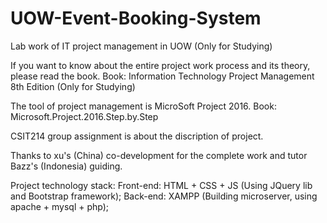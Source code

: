 # UOW-Event-Booking-System

Lab work of IT project management in UOW (Only for Studying)

If you want to know about the entire project work process and its theory, please read the book.
Book: Information Technology Project Management 8th Edition (Only for Studying)

The tool of project management is MicroSoft Project 2016.
Book: Microsoft.Project.2016.Step.by.Step

CSIT214 group assignment is about the discription of project.

Thanks to xu's (China) co-development for the complete work and tutor Bazz's (Indonesia) guiding.

Project technology stack:
Front-end: HTML + CSS + JS (Using JQuery lib and Bootstrap framework);
Back-end: XAMPP (Building microserver, using apache + mysql + php);
